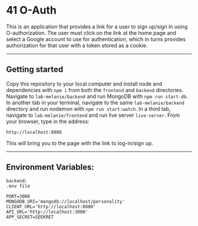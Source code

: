 # 41 O-Auth

This is an application that provides a link for a user to sign up/sign in using O-authorization. The user must click on the link at the home page and select a Google account to use for authentication, which in turns provides authorization for that user with a token stored as a cookie.

----

## Getting started

Copy this repository to your local computer and install node and dependencies with `npm i` from both the `frontend` and `backend` directories. Navigate to `lab-melanie/backend` and run MongoDB with `npm run start-db`. In another tab in your terminal, navigate to the same `lab-melanie/backend` directory and run nodemon with `npm run start:watch`. In a third tab, navigate to `lab-melanie/frontend` and run live server `live-server`. From your browser, type in the address:

```
http://localhost:8080
```

This will bring you to the page with the link to log-in/sign up.

----

## Environment Variables:

```
backend:
.env file

PORT=3000
MONGODB_URI='mongodb://localhost/personality'
CLIENT_URL='http://localhost:8080'
API_URL='http://localhost:3000'
APP_SECRET=SEEKRET
```
